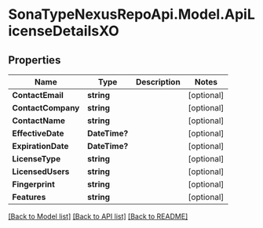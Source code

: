 # SonaTypeNexusRepoApi.Model.ApiLicenseDetailsXO
## Properties

Name | Type | Description | Notes
------------ | ------------- | ------------- | -------------
**ContactEmail** | **string** |  | [optional] 
**ContactCompany** | **string** |  | [optional] 
**ContactName** | **string** |  | [optional] 
**EffectiveDate** | **DateTime?** |  | [optional] 
**ExpirationDate** | **DateTime?** |  | [optional] 
**LicenseType** | **string** |  | [optional] 
**LicensedUsers** | **string** |  | [optional] 
**Fingerprint** | **string** |  | [optional] 
**Features** | **string** |  | [optional] 

[[Back to Model list]](../README.md#documentation-for-models) [[Back to API list]](../README.md#documentation-for-api-endpoints) [[Back to README]](../README.md)

